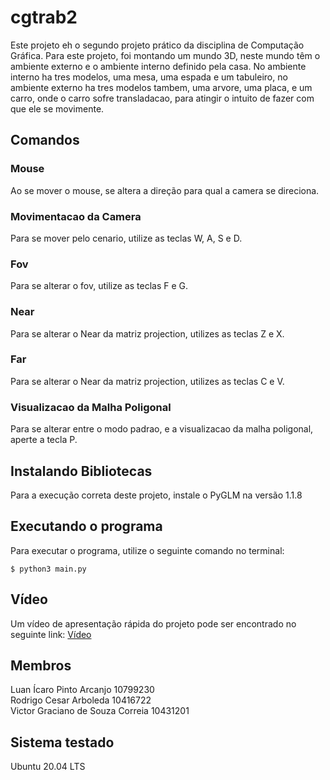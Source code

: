 # cgtrab2

Este projeto eh o segundo projeto prático da disciplina de Computação Gráfica. Para este projeto, foi montando um mundo 3D, neste mundo têm o ambiente externo e o ambiente interno definido pela casa. No ambiente interno ha tres modelos, uma mesa, uma espada e um tabuleiro, no ambiente externo ha tres modelos tambem, uma arvore, uma placa, e um carro, onde o carro sofre transladacao, para atingir o intuito de fazer com que ele se movimente.

## Comandos

### Mouse

Ao se mover o mouse, se altera a direção para qual a camera se direciona.

### Movimentacao da Camera

Para se mover pelo cenario, utilize as teclas W, A, S e D.

### Fov

Para se alterar o fov, utilize as teclas F e G.

### Near

Para se alterar o Near da matriz projection, utilizes as teclas Z e X. 

### Far

Para se alterar o Near da matriz projection, utilizes as teclas C e V. 

### Visualizacao da Malha Poligonal

Para se alterar entre o modo padrao, e a visualizacao da malha poligonal, aperte a tecla P.

## Instalando Bibliotecas

Para a execução correta deste projeto, instale o PyGLM na versão 1.1.8

## Executando o programa
Para executar o programa, utilize o seguinte comando no terminal:
```
$ python3 main.py
```

## Vídeo
Um vídeo de apresentação rápida do projeto pode ser encontrado no seguinte link:
[Vídeo](https://youtu.be/nZ0lWT8bt7M)
## Membros
Luan Ícaro Pinto Arcanjo 10799230  
Rodrigo Cesar Arboleda 10416722  
Victor Graciano de Souza Correia 10431201
## Sistema testado
Ubuntu 20.04 LTS

